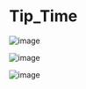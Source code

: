# Tip_Time

![image](https://drive.google.com/uc?export=view&id=1lfsY3j-o-WRll8T0REBvx1ZK_vIGNrgJ)

![image](https://drive.google.com/uc?export=view&id=1lfc8g-mdo0pNmfxXzqLonuWRXa3QPYz3)

![image](https://drive.google.com/uc?export=view&id=1lfBuD5B-sBktqDVb8cQJrEVhmzMeazJ6)
